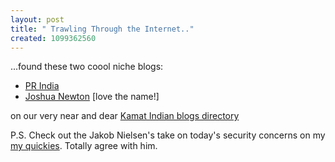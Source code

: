 ```yaml
--- 
layout: post
title: " Trawling Through the Internet.."
created: 1099362560
---
```

...found these two coool niche blogs:
<ul><li><a href="http://pr-india.blogspot.com/">PR India</a></li>
<li><a href="http://reportage.blogspot.com/">Joshua Newton</a> [love the name!]</li></ul>

on our very near and dear <a href="http://kamat.org/community">Kamat Indian blogs directory</a>

P.S. Check out the Jakob Nielsen's take on today's security concerns on my <a href="http://del.icio.us/nimbupani">my quickies</a>. Totally agree with him.
